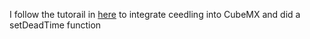 I follow the tutorail in [here](https://weekly-geekly.github.io/articles/441268/index.html) to integrate ceedling into CubeMX
and did a setDeadTime function
